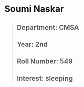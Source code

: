 # Soumi Naskar
>## Department: CMSA  
>## Year: 2nd  
>## Roll Number: 549
>## Interest: sleeping  
